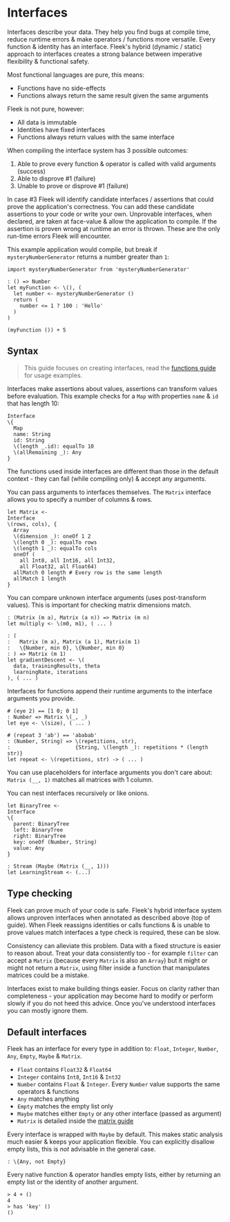 # Interfaces

Interfaces describe your data. They help you find bugs at compile time, reduce runtime errors & make operators / functions more versatile. Every function & identity has an interface. Fleek's hybrid (dynamic / static) approach to interfaces creates a strong balance between imperative flexibility & functional safety.

Most functional languages are pure, this means:

* Functions have no side-effects
* Functions always return the same result given the same arguments

Fleek is not pure, however:

* All data is immutable
* Identities have fixed interfaces
* Functions always return values with the same interface

When compiling the interface system has 3 possible outcomes:

1. Able to prove every function & operator is called with valid arguments (success)
2. Able to disprove #1 (failure)
3. Unable to prove or disprove #1 (failure)

In case #3 Fleek will identify candidate interfaces / assertions that could prove the application's correctness.
You can add these candidate assertions to your code or write your own.
Unprovable interfaces, when declared, are taken at face-value & allow the application to compile.
If the assertion is proven wrong at runtime an error is thrown.
These are the only run-time errors Fleek will encounter.

This example application would compile, but break if `mysteryNumberGenerator` returns a number greater than `1`:

```fl
import mysteryNumberGenerator from 'mysteryNumberGenerator'

: () => Number
let myFunction <- \(), (
  let number <- mysteryNumberGenerator ()
  return (
    number <= 1 ? 100 : 'Hello'
  )
)

(myFunction ()) + 5
```

## Syntax

> This guide focuses on creating interfaces, read the [functions guide](./functions) for usage examples.

Interfaces make assertions about values, assertions can transform values before evaluation. This example checks for a `Map` with properties `name` & `id` that has length 10:

```fl
Interface
\{
  Map
  name: String
  id: String
  \(length _.id): equalTo 10
  \(allRemaining _): Any
}
```

The functions used inside interfaces are different than those in the default context - they can fail (while compiling only) & accept any arguments.

You can pass arguments to interfaces themselves. The `Matrix` interface allows you to specify a number of columns & rows.

```fl
let Matrix <-
Interface
\(rows, cols), {
  Array
  \(dimension _): oneOf 1 2
  \(length 0 _): equalTo rows
  \(length 1 _): equalTo cols
  oneOf (
    all Int8, all Int16, all Int32,
    all Float32, all Float64)
  allMatch 0 length # Every row is the same length
  allMatch 1 length
}
```

You can compare unknown interface arguments (uses post-transform values). This is important for checking matrix dimensions match.

```fl
: (Matrix (m a), Matrix (a n)) => Matrix (m n)
let multiply <- \(m0, m1), ( ... )

: (
:   Matrix (m a), Matrix (a 1), Matrix(m 1)
:   \{Number, min 0}, \{Number, min 0}
: ) => Matrix (m 1)
let gradientDescent <- \(
  data, trainingResults, theta
  learningRate, iterations
), ( ... )
```

Interfaces for functions append their runtime arguments to the interface arguments you provide.

```fl
# (eye 2) == [1 0; 0 1]
: Number => Matrix \(_, _)
let eye <- \(size), ( ... )

# (repeat 3 'ab') == 'ababab'
: (Number, String) => \(repetitions, str),
:                     {String, \(length _): repetitions * (length str)}
let repeat <- \(repetitions, str) -> ( ... )
```

You can use placeholders for interface arguments you don't care about: `Matrix (__, 1)` matches all matrices with 1 column.

You can nest interfaces recursively or like onions.

```fl
let BinaryTree <-
Interface
\{
  parent: BinaryTree
  left: BinaryTree
  right: BinaryTree
  key: oneOf (Number, String)
  value: Any
}

: Stream (Maybe (Matrix (__, 1)))
let LearningStream <- (...)
```

## Type checking

Fleek can prove much of your code is safe. Fleek's hybrid interface system allows unproven interfaces when annotated as described above (top of guide). When Fleek reassigns identities or calls functions & is unable to prove values match interfaces a type check is required, these can be slow.

Consistency can alleviate this problem. Data with a fixed structure is easier to reason about. Treat your data consistently too - for example `filter` can accept a `Matrix` (because every `Matrix` is also an `Array`) but it might or might not return a `Matrix`, using filter inside a function that manipulates matrices could be a mistake.

Interfaces exist to make building things easier. Focus on clarity rather than completeness - your application may become hard to modify or perform slowly if you do not heed this advice. Once you've understood interfaces you can mostly ignore them.

## Default interfaces

Fleek has an interface for every type in addition to: `Float`, `Integer`, `Number`, `Any`, `Empty`, `Maybe` & `Matrix`.

* `Float` contains `Float32` & `Float64`
* `Integer` contains `Int8`, `Int16` & `Int32`
* `Number` contains `Float` & `Integer`. Every `Number` value supports the same operators & functions
* `Any` matches anything
* `Empty` matches the empty list only
* `Maybe` matches either `Empty` or any other interface (passed as argument)
* `Matrix` is detailed inside the [matrix guide](./matrices.md)

Every interface is wrapped with `Maybe` by default. This makes static analysis much easier & keeps your application flexible. You can explicitly disallow empty lists, this is *not* advisable in the general case.

```fl
: \{Any, not Empty}
```

Every native function & operator handles empty lists, either by returning an empty list or the identity of another argument.

```fl
> 4 + ()
4
> has 'key' ()
()
```
